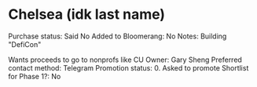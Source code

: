 # Chelsea (idk last name)

Purchase status: Said No
Added to Bloomerang: No
Notes: Building "DefiCon"

Wants proceeds to go to nonprofs like CU
Owner: Gary Sheng
Preferred contact method: Telegram
Promotion status: 0. Asked to promote
Shortlist for Phase 1?: No